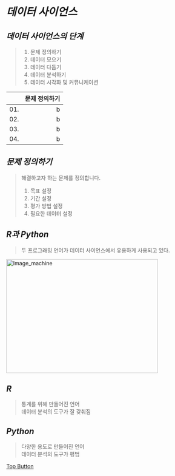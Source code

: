 *데이터 사이언스*
======  

*데이터 사이언스의 단계*
------  
> 01. 문제 정의하기  
> 02. 데이터 모으기  
> 03. 데이터 다듬기  
> 04. 데이터 분석하기  
> 05. 데이터 시각화 및 커뮤니케이션  

|   | 문제 정의하기   | 
|:-------|-------:|
|   01.    |   b    |
|   02.    |   b    |
|   03.    |   b    |
|   04.    |   b    |

*문제 정의하기*
------  
> 해결하고자 하는 문제를 정의합니다.
> 01. 목표 설정  
> 02. 기간 설정  
> 03. 평가 방법 설정  
> 04. 필요한 데이터 설정  

*R과 Python*
------  
> 두 프로그래밍 언어가 데이터 사이언스에서 유용하게 사용되고 있다.  

<img src="https://user-images.githubusercontent.com/66001539/121005332-aa55c100-c7ca-11eb-94e9-64ce3dbb6b6f.png" width="400px" height="300px" title="px(픽셀) 크기 설정" alt="Image_machine"></img><br/>   

*R*
------  
> 통계를 위해 만들어진 언어  
> 데이터 분석의 도구가 잘 갖춰짐  

*Python*
------  
> 다양한 용도로 만들어진 언어  
> 데이터 분석의 도구가 평범  

[Top Button](#)
